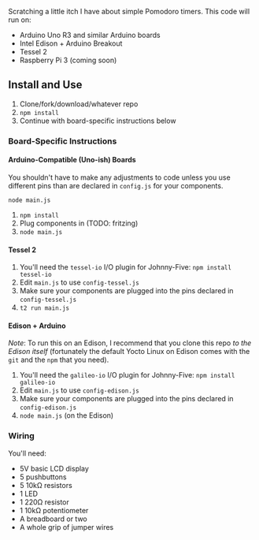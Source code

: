 Scratching a little itch I have about simple Pomodoro timers. This code will run on:

* Arduino Uno R3 and similar Arduino boards
* Intel Edison + Arduino Breakout
* Tessel 2
* Raspberry Pi 3 (coming soon)

## Install and Use

1. Clone/fork/download/whatever repo
1. `npm install`
1. Continue with board-specific instructions below

### Board-Specific Instructions

#### Arduino-Compatible (Uno-ish) Boards

You shouldn't have to make any adjustments to code unless you use different pins than are declared in `config.js` for your components.

`node main.js`

1. `npm install`
1. Plug components in (TODO: fritzing)
1. `node main.js`

#### Tessel 2

1. You'll need the `tessel-io` I/O plugin for Johnny-Five: `npm install tessel-io`
1. Edit `main.js` to use `config-tessel.js`
1. Make sure your components are plugged into the pins declared in `config-tessel.js`
1. `t2 run main.js`

#### Edison + Arduino

_Note_: To run this on an Edison, I recommend that you clone this repo _to the Edison itself_ (fortunately the default Yocto Linux on Edison comes with the `git` and the `npm` that you need).

1. You'll need the `galileo-io` I/O plugin for Johnny-Five: `npm install galileo-io`
1. Edit `main.js` to use `config-edison.js`
1. Make sure your components are plugged into the pins declared in `config-edison.js`
1. `node main.js` (on the Edison)

### Wiring

You'll need:

* 5V basic LCD display
* 5 pushbuttons
* 5 10kΩ resistors
* 1 LED
* 1 220Ω resistor
* 1 10kΩ potentiometer
* A breadboard or two
* A whole grip of jumper wires
